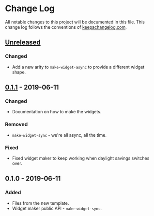 # Change Log
All notable changes to this project will be documented in this file. This change log follows the conventions of [keepachangelog.com](http://keepachangelog.com/).

## [Unreleased]
### Changed
- Add a new arity to `make-widget-async` to provide a different widget shape.

## [0.1.1] - 2019-06-11
### Changed
- Documentation on how to make the widgets.

### Removed
- `make-widget-sync` - we're all async, all the time.

### Fixed
- Fixed widget maker to keep working when daylight savings switches over.

## 0.1.0 - 2019-06-11
### Added
- Files from the new template.
- Widget maker public API - `make-widget-sync`.

[Unreleased]: https://github.com/your-name/flashcards/compare/0.1.1...HEAD
[0.1.1]: https://github.com/your-name/flashcards/compare/0.1.0...0.1.1
